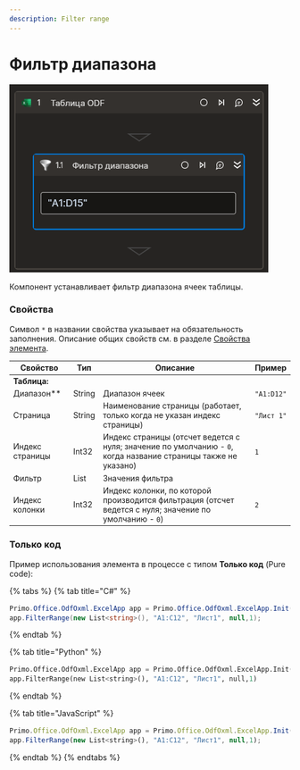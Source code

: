 ```yaml
---
description: Filter range
---
```


# Фильтр диапазона

![](../../../../.gitbook/assets1/odftable-filterrange.png)

Компонент устанавливает фильтр диапазона ячеек таблицы.

### Свойства
Символ `*` в названии свойства указывает на обязательность заполнения. Описание общих свойств см. в разделе [Свойства элемента](https://docs.primo-rpa.ru/primo-rpa/primo-studio/process/elements#svoistva-elementa).

| Свойство     | Тип    | Описание                                  | Пример          |
| ------------ | ------ | ----------------------------------------- | --------------- |
| **Таблица:** | | | |
| Диапазон** | String | Диапазон ячеек | `"A1:D12"` |
| Страница | String | Наименование страницы (работает, только когда не указан индекс страницы)| `"Лист 1"` |
| Индекс страницы | Int32 | Индекс страницы (отсчет ведется с нуля; значение по умолчанию - `0`, когда название страницы также не указано) | `1` |
| Фильтр | List<string> | Значения фильтра | 
| Индекс колонки | Int32 | Индекс колонки, по которой производится фильтрация (отсчет ведется с нуля; значение по умолчанию - `0`) | `2` |

### Только код
Пример использования элемента в процессе с типом **Только код** (Pure code):

{% tabs %}
{% tab title="C#" %}
```csharp
Primo.Office.OdfOxml.ExcelApp app = Primo.Office.OdfOxml.ExcelApp.Init(wf, [file]);
app.FilterRange(new List<string>(), "A1:C12", "Лист1", null,1);
```
{% endtab %}

{% tab title="Python" %}
```python
Primo.Office.OdfOxml.ExcelApp app = Primo.Office.OdfOxml.ExcelApp.Init(wf, [file])
app.FilterRange(new List<string>(), "A1:C12", "Лист1", null,1)
```
{% endtab %}

{% tab title="JavaScript" %}
```javascript
Primo.Office.OdfOxml.ExcelApp app = Primo.Office.OdfOxml.ExcelApp.Init(wf, [file]);
app.FilterRange(new List<string>(), "A1:C12", "Лист1", null,1);
```
{% endtab %}
{% endtabs %}
